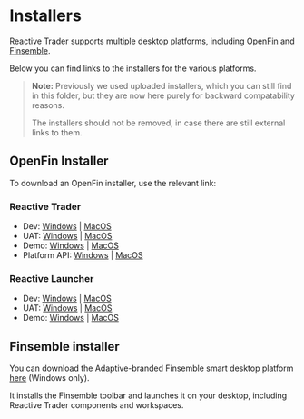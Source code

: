
# Installers

Reactive Trader supports multiple desktop platforms, including [OpenFin] and [Finsemble].

Below you can find links to the installers for the various platforms.

> **Note:** Previously we used uploaded installers, which you can still find in this folder, but they are now here purely for backward compatability reasons.
>
> The installers should not be removed, in case there are still external links to them.

## OpenFin Installer

To download an OpenFin installer, use the relevant link:

### Reactive Trader

* Dev: [Windows][of-win-dev-app] | [MacOS][of-mac-dev-app]
* UAT: [Windows][of-win-uat-app] | [MacOS][of-mac-uat-app]
* Demo: [Windows][of-win-demo-app] | [MacOS][of-mac-demo-app]
* Platform API: [Windows][of-win-platform-app] | [MacOS][of-mac-platform-app]

### Reactive Launcher

* Dev: [Windows][of-win-dev-launcher] | [MacOS][of-mac-dev-launcher]
* UAT: [Windows][of-win-uat-launcher] | [MacOS][of-mac-uat-launcher]
* Demo: [Windows][of-win-demo-launcher] | [MacOS][of-mac-demo-launcher]

## Finsemble installer

You can download the Adaptive-branded Finsemble smart desktop platform [here][fsbl-win-exe] (Windows only).

It installs the Finsemble toolbar and launches it on your desktop, including Reactive Trader components and workspaces.

[OpenFin]: https://openfin.co
[Finsemble]: https://www.chartiq.com/finsemble/

[fsbl-win-exe]: https://storage.googleapis.com/reactive-trader-finsemble/pkg/ReactiveTraderFinsembleSetup.exe

[of-win-dev-app]: https://install.openfin.co/download/?fileName=Reactive-Trader-Dev&config=https://web-dev.adaptivecluster.com/openfin/app.json

[of-mac-dev-app]: https://install.openfin.co/download/?os=osx&fileName=Reactive-Trader-Dev&config=https://web-dev.adaptivecluster.com/openfin/app.json&internal=true&iconFile=https://web-dev.adaptivecluster.com/static/media/reactive-trader-icon-256x256.png&appName=Reactive%20Trader%20(Dev)

[of-win-uat-app]: https://install.openfin.co/download/?fileName=Reactive-Trader-UAT&config=https://web-uat.adaptivecluster.com/openfin/app.json

[of-mac-uat-app]: https://install.openfin.co/download/?os=osx&fileName=Reactive-Trader-UAT&config=https://web-uat.adaptivecluster.com/openfin/app.json&internal=true&iconFile=https://web-uat.adaptivecluster.com/static/media/reactive-trader-icon-256x256.png&appName=Reactive%20Trader%20(UAT)

[of-win-demo-app]: https://install.openfin.co/download/?fileName=Reactive-Trader-Demo&config=https://web-demo.adaptivecluster.com/openfin/app.json

[of-mac-demo-app]: https://install.openfin.co/download/?os=osx&fileName=Reactive-Trader-Demo&config=https://web-demo.adaptivecluster.com/openfin/app.json&internal=true&iconFile=https://web-demo.adaptivecluster.com/static/media/reactive-trader-icon-256x256.png&appName=Reactive%20Trader

[of-win-platform-app]: https://install.openfin.co/download/?fileName=Reactive-Trader-Platform&config=https://web-openfin.adaptivecluster.com/openfin/platform.json

[of-mac-platform-app]: https://install.openfin.co/download/?os=osx&fileName=Reactive-Trader-Platform&config=https://web-openfin.adaptivecluster.com/openfin/platform.json&internal=true&iconFile=https://web-openfin.adaptivecluster.com/static/media/adaptive-mark-large.png&appName=Reactive%20Trader%20Cloud%20(Platform)

[of-win-dev-launcher]: https://install.openfin.co/download/?fileName=Reactive-Launcher-Dev&config=https://web-dev.adaptivecluster.com/openfin/launcher.json

[of-mac-dev-launcher]: https://install.openfin.co/download/?os=osx&fileName=Reactive-Launcher-Dev&config=http://web-dev.adaptivecluster.com/openfin/launcher.json&internal=true&iconFile=https://web-dev.adaptivecluster.com/static/media/adaptive-icon-256x256.png&appName=Reactive%20Launcher%20(Dev)

[of-win-uat-launcher]: https://install.openfin.co/download/?fileName=Reactive-Launcher-UAT&config=https://web-uat.adaptivecluster.com/openfin/launcher.json

[of-mac-uat-launcher]: https://install.openfin.co/download/?os=osx&fileName=Reactive-Launcher-UAT&config=http://web-uat.adaptivecluster.com/openfin/launcher.json&internal=true&iconFile=https://web-uat.adaptivecluster.com/static/media/adaptive-icon-256x256.png&appName=Reactive%20Launcher%20(UAT)

[of-win-demo-launcher]: https://install.openfin.co/download/?fileName=Reactive-Launcher-Demo&config=https://web-demo.adaptivecluster.com/openfin/launcher.json

[of-mac-demo-launcher]: https://install.openfin.co/download/?os=osx&fileName=Reactive-Launcher-Demo&config=http://web-demo.adaptivecluster.com/openfin/launcher.json&internal=true&iconFile=https://web-demo.adaptivecluster.com/static/media/adaptive-icon-256x256.png&appName=Reactive%20Launcher